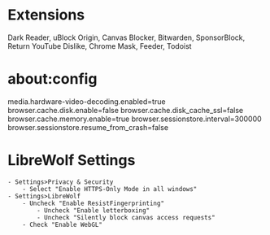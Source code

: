 # Extensions
Dark Reader, uBlock Origin, Canvas Blocker, Bitwarden, SponsorBlock, Return YouTube Dislike, Chrome Mask, Feeder, Todoist

# about:config
media.hardware-video-decoding.enabled=true
browser.cache.disk.enable=false
browser.cache.disk_cache_ssl=false
browser.cache.memory.enable=true
browser.sessionstore.interval=300000
browser.sessionstore.resume_from_crash=false

# LibreWolf Settings
    - Settings>Privacy & Security
        - Select "Enable HTTPS-Only Mode in all windows"
    - Settings>LibreWolf
        - Uncheck "Enable ResistFingerprinting"
            - Uncheck "Enable letterboxing"
            - Uncheck "Silently block canvas access requests"
        - Check "Enable WebGL"
